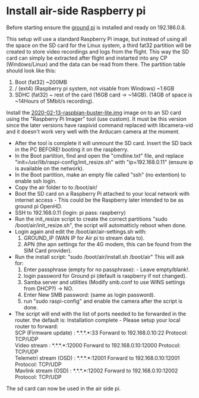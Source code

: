 # Install air-side Raspberry pi

Before starting ensure the [ground pi](https://github.com/KenLagoni/OpenHD-LTE/tree/main/ground-OpenHD) is installed and ready on 192.186.0.8.

This setup will use a standard Raspberry Pi image, but instead of using all the space on the SD card for the Linux system, a third fat32 partition will be created to store video recordings and logs from the flight. This way the SD card can simply be extracted after flight and instarted into any CP (Windows/Linux) and the data can be read from there.
The partition table should look like this:
1. Boot (fat32) ~200MB
2. / (ext4) (Raspberry pi system, not visable from Windows) ~1.6GB
3. SDHC (fat32) ~ rest of the card (16GB card -> ~14GB). (14GB of space is ~14Hours of 5Mbit/s recording).

Install the [2020-02-13-raspbian-buster-lite.img](https://downloads.raspberrypi.org/raspbian_lite/images/raspbian_lite-2020-02-14/2020-02-13-raspbian-buster-lite.zip) image on to an SD card using the "Raspberry Pi Imager" tool (use custom). It must be this version since the later versions have raspivid command replaced with libcamera-vid and it doesn't work very well with the Arducam camera at the moment. 
- After the tool is complete it will unmount the SD card. Insert the SD back in the PC BEFORE! booting it on the raspberry.
- In the Boot partition, find and open the "cmdline.txt" file, and replace "init=/usr/lib/raspi-config/init_resize.sh" with "ip=192.168.0.11" (ensure ip is available on the network).
- In the Boot partition, make an empty file called "ssh" (no extention) to enable ssh login.
- Copy the air folder to to /boot/air/ 
- Boot the SD card on a Raspberry Pi attached to your local network with internet access - This could be the Raspberry later intended to be as ground pi OpenHD.
- SSH to 192.168.0.11 (login: pi pass: raspberry) 
- Run the init_resize script to create the correct partitions "sudo /boot/air/init_resize.sh", the script will automatticly reboot when done.
- Login again and edit the /boot/air/air-settings.sh with:
	1. GROUND_IP (WAN IP for Air pi to stream data to).
	2. APN (the apn settings for the 4G modem, this can be found from the SIM Card provider).
- Run the install script: "sudo /boot/air/install.sh /boot/air" This will ask for:
	1. Enter passphrase (empty for no passphrase): - Leave empty/blank!.
	2. login password for Ground pi (default is raspberry if not changed).
	3. Samba server and utilities (Modify smb.conf to use WINS settings from DHCP?) -> NO.
	4. Enter New SMB password: (same as login password).
	5. run "sudo raspi-config" and enable the camera after the script is done.
- The script will end with the list of ports needed to be forwarded in the router. the default is:
Installation complete - Please setup your local router to forward:\
SCP (Firmware update)     : \*.\*\.\*.\*:33    Forward to 192.168.0.10:22    Protocol: TCP/UDP\
Video stream             : \*.\*.\*.\*:12000  Forward to 192.168.0.10:12000 Protocol: TCP/UDP\
Telemetri stream (OSD)    : \*.\*.\*.\*:12001  Forward to 192.168.0.10:12001  Protocol: TCP/UDP\
Mavlink stream (OSD)      : \*.\*.\*.\*:12002 Forward to 192.168.0.10:12002 Protocol: TCP/UDP

The sd card can now be used in the air side pi.
